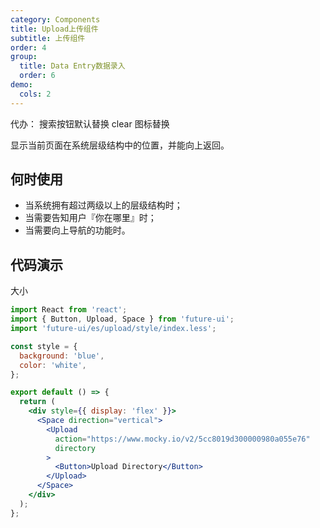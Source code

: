 ```yaml
---
category: Components
title: Upload上传组件
subtitle: 上传组件
order: 4
group:
  title: Data Entry数据录入
  order: 6
demo:
  cols: 2
---
```


代办：
搜索按钮默认替换
clear 图标替换

显示当前页面在系统层级结构中的位置，并能向上返回。

## 何时使用

- 当系统拥有超过两级以上的层级结构时；
- 当需要告知用户『你在哪里』时；
- 当需要向上导航的功能时。

## 代码演示

大小

```jsx
import React from 'react';
import { Button, Upload, Space } from 'future-ui';
import 'future-ui/es/upload/style/index.less';

const style = {
  background: 'blue',
  color: 'white',
};

export default () => {
  return (
    <div style={{ display: 'flex' }}>
      <Space direction="vertical">
        <Upload
          action="https://www.mocky.io/v2/5cc8019d300000980a055e76"
          directory
        >
          <Button>Upload Directory</Button>
        </Upload>
      </Space>
    </div>
  );
};
```
